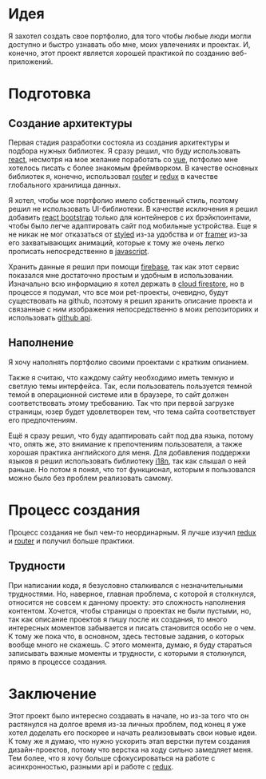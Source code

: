 # Идея

Я захотел создать свое портфолио, для того чтобы любые люди могли доступно и быстро узнавать обо мне, моих увлечениях и проектах. И, конечно, этот проект является хорошей практикой по созданию веб-приложений.

# Подготовка

## Создание архитектуры

Первая стадия разработки состояла из создания архитектуры и подбора нужных библиотек. Я сразу решил, что буду использовать [react](), несмотря на мое желание поработать со [vue](), потфолио мне хотелось писать с более знакомым фреймворком. В качестве основных библиотек я, конечно, использовал [router]() и [redux]() в качестве глобального хранилища данных.

Я хотел, чтобы мое портфолио имело собственный стиль, поэтому решил не использовать UI-библиотеки. В качестве исключения я решил добавить [react bootstrap]() только для контейнеров с их брэйкпоинтами, чтобы было легче адаптировать сайт под мобильные устройства. Еще я не никак не мог отказаться от [styled]() из-за удобства и от [framer]() из-за его захватывающих анимаций, которые к тому же очень легко прописать непосредственно в [javascript]().

Хранить данные я решил при помощи [firebase](), так как этот сервис показался мне достаточно простым и удобным в использовании. Изначально всю информацию я хотел держать в [cloud firestore](), но в процессе я подумал, что все мои pet-проекты, очевидно, будут существовать на github, поэтому я решил хранить описание проекта и связанные с ним изображения непосредственно в моих репозиториях и использовать [github api]().

## Наполнение

Я хочу наполнять портфолио своими проектами c кратким опианием.

Также я считаю, что каждому сайту необходимо иметь темную и светлую темы интерфейса. Так, если пользователь пользуется темной темой в операционной системе или в браузере, то сайт должен соответствовать этому требованию. Так что при первой загрузке страницы, юзер будет удовлетворен тем, что тема сайта соответствует его предпочтениям.

Ещё я сразу решил, что буду адаптировать сайт под два языка, потому что, опять же, это внимание к препочтениям пользователя, а также хорошая практика английского для меня. Для добавления поддержки языков я решил использовать библиотеку [i18n](), так как слышал о ней раньше. Но потом я понял, что тот функционал, которым я пользовался можно было без проблем реализовать самому.

# Процесс создания

Процесс создания не был чем-то неординарным. Я лучше изучил [redux]() и [router]() и получил больше практики.

## Трудности

При написании кода, я безусловно сталкивался с незначительными трудностями. Но, наверное, главная проблема, с которой я столкнулся, относится не совсем к данному проекту: это сложность наполнения контентом. Хочется, чтобы страницы о проектах не были пустыми, но, так как описание проектов я пишу после их создания, то много интересных моментов забывается и писать становится особо не о чем. К тому же пока что, в основном, здесь тестовые задания, о которых вообще много не скажешь. С этого момента, думаю, я буду стараться записывать важные моменты и трудности, с которыми я столкнулся, прямо в процессе создания.

# Заключение

Этот проект было интересно создавать в начале, но из-за того что он растянулся на долгое время из-за личных проблем, под конец я уже хотел доделать его поскорее и начать реализовывать свои новые идеи. К тому же я думаю, что нужно ускорить этап верстки путем создания дизайн-проектов, потому что верстка на ходу сильно замедляет меня. Тем более, что я хочу больше сфокусироваться на работе с асинхронностью, разными api и работе с [redux]().
